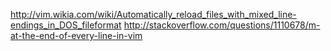 <http://vim.wikia.com/wiki/Automatically_reload_files_with_mixed_line-endings_in_DOS_fileformat><http://stackoverflow.com/questions/1110678/m-at-the-end-of-every-line-in-vim>